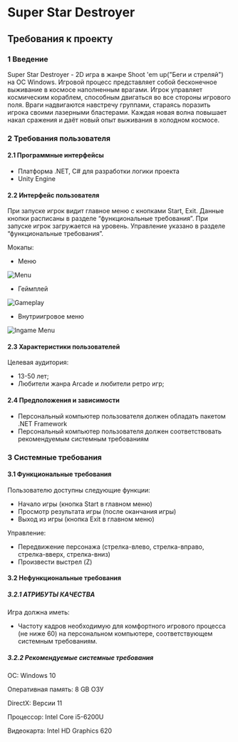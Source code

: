 # Super Star Destroyer
## Требования к проекту
### 1 Введение
Super Star Destroyer - 2D игра в жанре Shoot 'em up("Беги и стреляй") на ОС Windows. Игровой процесс представляет собой бесконечное выживание в космосе наполненным врагами. Игрок управляет космическим кораблем, способным двигаться во все стороны игрового поля. Враги надвигаются навстречу группами, стараясь поразить игрока своими лазерными бластерами. Каждая новая волна повышает накал сражения и даёт новый опыт выживания в холодном космосе.

### 2 Требования пользователя
#### 2.1 Программные интерфейсы
* Платформа .NET, C# для разработки логики проекта
* Unity Engine

#### 2.2 Интерфейс пользователя
При запуске игрок видит главное меню с кнопками Start, Exit. Данные кнопки расписаны в разделе “функциональные требования”. При запуске игрок загружается на уровень. Управление указано в разделе “функциональные требования”.

Мокапы:
* Меню

![Menu](https://pp.userapi.com/c851020/v851020315/b3a19/Hl_S1PZrNyY.jpg)

* Геймплей

![Gameplay](https://pp.userapi.com/c851020/v851020315/b3a2d/vHUaaW_sZFI.jpg)

* Внутриигровое меню

![Ingame Menu](https://pp.userapi.com/c851020/v851020315/b3a23/nerQA57Qm7M.jpg)

#### 2.3 Характеристики пользователей
Целевая аудитория:
* 13-50 лет;
* Любители жанра Arcade и любители ретро игр;

#### 2.4 Предположения и зависимости
* Персональный компьютер пользователя должен обладать пакетом .NET Framework 
* Персональный компьютер пользователя должен соответствовать рекомендуемым системным требованиям

### 3 Системные требования
#### 3.1 Функциональные требования
Пользователю доступны следующие функции:
* Начало игры (кнопка Start в главном меню)
* Просмотр результата игры (после оканчания игры)
* Выход из игры (кнопка Exit в главном меню)

Управление:
* Передвижение персонажа (стрелка-влево, стрелка-вправо, стрелка-вверх, стрелка-вниз)
* Произвести выстрел (Z)
#### 3.2 Нефункциональные требования
##### 3.2.1 АТРИБУТЫ КАЧЕСТВА
Игра должна иметь:
* Частоту кадров необходимую для комфортного игрового процесса  (не ниже 60) на персональном компьютере, соответствующем системным требованиям.
##### 3.2.2 Рекомендуемые системные требования
ОС: Windows 10

Оперативная память: 8 GB ОЗУ

DirectX: Версии 11

Процессор: Intel Core i5-6200U

Видеокарта: Intel HD Graphics 620
